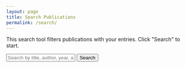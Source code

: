 ```yaml
---
layout: page
title: Search Publications
permalink: /search/
---
```


This search tool filters publications with your entries. Click "Search" to start.

<input type="text" id="search-input" placeholder="Search by title, author, year, abstract, keyword, event, journal, DOI...">
<button id="search-button">Search</button>
<div id="search-results"></div>

<script>
document.addEventListener("DOMContentLoaded", function() {
    let publications = null; // Stocke les publications après chargement

    document.getElementById("search-button").addEventListener("click", function() {
        performSearch();
    });

    document.getElementById("search-input").addEventListener("keydown", function(event) {
        if (event.key === "Enter") {
            performSearch();
        }
    });

    function performSearch() {
        const query = document.getElementById("search-input").value.toLowerCase().trim();
        const keywords = query.split(/\s+/); // Sépare la requête en mots-clés

        if (!publications) {
            // Charge le fichier JSON une seule fois
            fetch("{{ site.baseurl }}/assets/data/biblio.json")
                .then(response => response.json())
                .then(data => {
                    publications = data;
                    searchPublications(keywords, publications);
                })
                .catch(error => console.error("Error loading biblio.json:", error));
        } else {
            searchPublications(keywords, publications);
        }
    }

    function searchPublications(keywords, data) {
        const results = data.map(entry => {
            const fields = [
                entry.title ? entry.title.toLowerCase() : "",
                entry.authors ? entry.authors.map(a => `${a.given} ${a.family}`).join(", ").toLowerCase() : "",
                entry.year ? entry.year.toString() : "",
                entry.abstract ? entry.abstract.toLowerCase() : "",
                entry.keywords ? entry.keywords.toLowerCase() : "",
                entry.event ? entry.event.toLowerCase() : "",
                entry.journal ? entry.journal.toLowerCase() : "",
                entry.doi ? entry.doi.toString() : ""
            ];

            // Compte le nombre de mots-clés trouvés dans AU MOINS un champ
            let matchCount = keywords.reduce((count, keyword) => {
                return count + (fields.some(field => field.includes(keyword)) ? 1 : 0);
            }, 0);

            return matchCount > 0 ? { entry, score: matchCount } : null;
        }).filter(result => result !== null);

        // Trie les résultats par pertinence (score décroissant)
        results.sort((a, b) => b.score - a.score);

        displayPublications(results.map(r => r.entry));
    }

    function displayPublications(data) {
        const resultsContainer = document.getElementById("search-results");
        resultsContainer.innerHTML = "";

        if (data.length === 0) {
            resultsContainer.innerHTML = "<p>No results found.</p>";
            return;
        }

        data.forEach(entry => {
            const authors = entry.authors ? entry.authors.map(a => `${a.given} ${a.family}`).join(", ") : "Unknown Author";
            const year = entry.year ? entry.year : "Unknown Year";
            const title = entry.title ? entry.title : "Untitled";
            const abstract = entry.abstract ? entry.abstract : "No abstract available.";
            const keywords = entry.keywords ? entry.keywords : "No keywords.";
            const event = entry.event ? entry.event : "No event.";
            const journal = entry.journal ? entry.journal : "No journal.";
            const permalink = entry.permalink ? `{{ site.baseurl }}/${entry.permalink}` : "#";
            const doi = entry.doi ? entry.doi : "No DOI.";

            const resultHTML = `
                <div class="publication">
                    <h3><a href="${permalink}">${title}</a></h3>
                    <p><strong>Authors:</strong> ${authors}</p>
                    <p><strong>Year:</strong> ${year}</p>
                    <p><strong>Journal:</strong> ${journal}</p>
                    <p><strong>Abstract:</strong> ${abstract}</p>
                    <p><strong>Keywords:</strong> ${keywords}</p>
                    <p><strong>Event:</strong> ${event}</p>
                    <p><strong>DOI:</strong> ${doi}</p>
                </div>
            `;
            resultsContainer.innerHTML += resultHTML;
        });
    }
});
</script>


